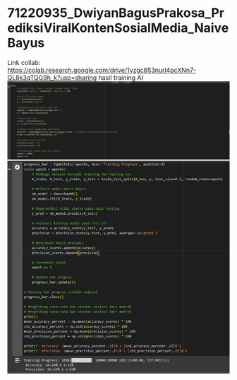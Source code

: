 # 71220935_DwiyanBagusPrakosa_PrediksiViralKontenSosialMedia_NaiveBayus

Link collab: https://colab.research.google.com/drive/1vzgc653nurl4pcXNn7-QL8k3qTQG9h_k?usp=sharing
hasil training AI
<img src="src/Screenshot 2024-06-08 175314.png"/>
<img src="src/Screenshot 2024-06-08 175611.png"/>
